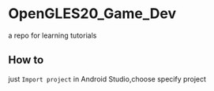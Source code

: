 # OpenGLES20_Game_Dev
a repo for learning tutorials 

## How to
just `Import project` in Android Studio,choose specify project
